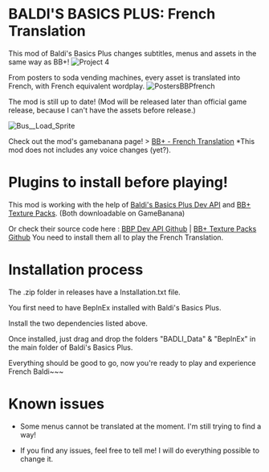# BALDI'S BASICS PLUS: French Translation
This mod of Baldi's Basics Plus changes subtitles, menus and assets in the same way as BB+!
![Project 4](https://github.com/user-attachments/assets/b79c21bb-fded-4eb0-932c-0d9411c768b0)

From posters to soda vending machines, every asset is translated into French, with French equivalent wordplay.
![PostersBBPfrench](https://github.com/user-attachments/assets/36cf3afe-af70-44e5-96ba-457386c4a5fa)

The mod is still up to date! (Mod will be released later than official game release, because I can't have the assets before release.)

![Bus__Load_Sprite](https://github.com/user-attachments/assets/5edb5726-4c4f-47a5-898f-24b252594730)

Check out the mod's gamebanana page! > [BB+ - French Translation](https://gamebanana.com/wips/77850)
*This mod does not includes any voice changes (yet?).


# Plugins to install before playing!
This mod is working with the help of [Baldi's Basics Plus Dev API](https://gamebanana.com/mods/383711) and [BB+ Texture Packs](https://gamebanana.com/mods/482089). (Both downloadable on GameBanana)

Or check their source code here : [BBP Dev API Github](https://github.com/benjaminpants/MTM101BMDE/) | [BB+ Texture Packs Github](https://github.com/benjaminpants/BaldiTexturePacks)
You need to install them all to play the French Translation.

# Installation process
The .zip folder in releases have a Installation.txt file.

You first need to have BepInEx installed with Baldi's Basics Plus.

Install the two dependencies listed above.

Once installed, just drag and drop the folders "BADLI_Data" & "BepInEx" in the main folder of Baldi's Basics Plus.

Everything should be good to go, now you're ready to play and experience French Baldi~~~

# Known issues
- Some menus cannot be translated at the moment. I'm still trying to find a way!

 - If you find any issues, feel free to tell me! I will do everything possible to change it.

